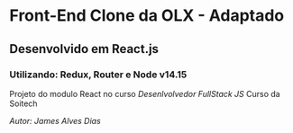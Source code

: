 # Front-End Clone da OLX - Adaptado

## Desenvolvido em React.js
### Utilizando: Redux, Router  e  Node v14.15

Projeto do modulo React no curso *Desenlvolvedor FullStack JS* Curso da Soitech

_Autor: James Alves Dias_
